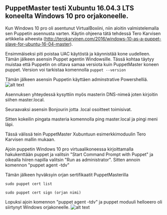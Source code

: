 ## PuppetMaster testi Xubuntu 16.04.3 LTS koneelta Windows 10 pro orjakoneelle. 

Kun Windows 10 pro oli asentunut VirtualBoxiini, niin aloitin valmistelemalla sen Puppetin asennusta varten. Käytin ohjeena tätä tehdessä Tero Karvisen artikkelia aiheesta (http://terokarvinen.com/2016/windows-10-as-a-puppet-slave-for-ubuntu-16-04-master). 

Ensimmäiseksi piti poistaa UAC käytöstä ja käynnistää kone uudelleen. Tämän jälkeen asensin Puppet agentin Windowsille. Tässä kohtaa täytyy muistaa että Puppetin on oltava samaa versiota kuin PuppetMaster koneen puppet. Version voi tarkistaa komennolla `puppet --version`

Tämän jälkeen asensin Puppetin käyttäen adminstrative Powershelliä.
![alt text](https://raw.githubusercontent.com/joonaleppalahti/CCM/master/puppet/kuvat/3.png "3")

Asennuksen yhteydessä kysyttiin myös masterin DNS-nimeä joten kirjoitin siihen master.local.

Seuraavaksi asensin Bonjourin jotta .local osoitteet toimisivat. 

Sitten kokeilin pingata masteria komennolla ping master.local ja pingi meni läpi.

Tässä välissä tein PuppetMaster Xubuntuun esimerkkimoduulin Tero Karvisen mallin mukaan.

Ajoin puppetin Windows 10 pro virtuaalikoneessa kirjoittamalla hakukenttään puppet ja valitsin "Start Command Prompt with Puppet" ja oikealla hiiren napilla valitsin "Run as administrator". Sitten annoin komennon "puppet agent -tdv"

Tämän jälkeen hyväksyin orjan sertifikaatit PuppetMasterilla

`sudo puppet cert list`

`sudo puppet cert sign (orjan nimi)`

Lopuksi ajoin komennon "puppet agent -tdv" ja puppet moduuli helloeero oli siirtynyt Windows orjakoneelle.
![alt text](https://raw.githubusercontent.com/joonaleppalahti/CCM/master/puppet/kuvat/4.png "4")
